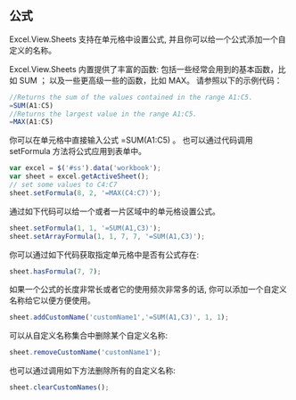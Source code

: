 ## 公式
Excel.View.Sheets 支持在单元格中设置公式, 并且你可以给一个公式添加一个自定义的名称。

Excel.View.Sheets 内置提供了丰富的函数: 包括一些经常会用到的基本函数，比如 SUM ； 以及一些更高级一些的函数，比如 MAX。 请参照以下的示例代码：
```JavaScript
//Returns the sum of the values contained in the range A1:C5.
=SUM(A1:C5)
//Returns the largest value in the range A1:C5.
=MAX(A1:C5)
```

你可以在单元格中直接输入公式 =SUM(A1:C5) 。 也可以通过代码调用 setFormula 方法将公式应用到表单中。
```JavaScript
var excel = $('#ss').data('workbook');
var sheet = excel.getActiveSheet();
// set some values to C4:C7
sheet.setFormula(8, 2, '=MAX(C4:C7)');
```

通过如下代码可以给一个或者一片区域中的单元格设置公式。
```JavaScript
sheet.setFormula(1, 1, '=SUM(A1,C3)');
sheet.setArrayFormula(1, 1, 7, 7, '=SUM(A1,C3)');
```

你可以通过如下代码获取指定单元格中是否有公式存在:
```JavaScript
sheet.hasFormula(7, 7);
```

如果一个公式的长度非常长或者它的使用频次非常多的话, 你可以添加一个自定义名称给它以便方便使用。
```JavaScript
sheet.addCustomName('customName1','=SUM(A1,C3)', 1, 1);
```

可以从自定义名称集合中删除某个自定义名称:
```JavaScript
sheet.removeCustomName('customName1');
```

也可以通过调用如下方法删除所有的自定义名称:
```JavaScript
sheet.clearCustomNames();
```
